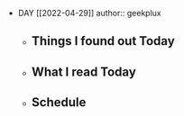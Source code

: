 - DAY [[2022-04-29]]
  author:: geekplux
	- ## Things I found out Today
	- ## What I read Today
	- ## Schedule
